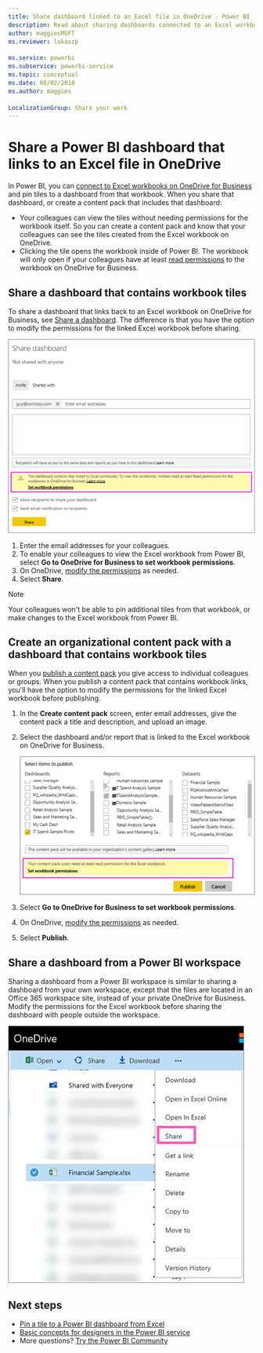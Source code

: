 ```yaml
---
title: Share dashboard linked to an Excel file in OneDrive - Power BI
description: Read about sharing dashboards connected to an Excel workbook on OneDrive for Business, with tiles pinned from that workbook.
author: maggiesMSFT
ms.reviewer: lukaszp

ms.service: powerbi
ms.subservice: powerbi-service
ms.topic: conceptual
ms.date: 08/02/2018
ms.author: maggies

LocalizationGroup: Share your work
---
```

# Share a Power BI dashboard that links to an Excel file in OneDrive
In Power BI, you can [connect to Excel workbooks on OneDrive for Business](../connect-data/service-excel-workbook-files.md) and pin tiles to a dashboard from that workbook. When you share that dashboard, or create a content pack that includes that dashboard:

* Your colleagues can view the tiles without needing permissions for the workbook itself. So you can create a content pack and know that your colleagues can see the tiles created from the Excel workbook on OneDrive.
* Clicking the tile opens the workbook inside of Power BI. The workbook will only open if your colleagues have at least [read permissions](https://support.office.com/article/Share-documents-or-folders-in-Office-365-1fe37332-0f9a-4719-970e-d2578da4941c) to the workbook on OneDrive for Business.

## Share a dashboard that contains workbook tiles
To share a dashboard that links back to an Excel workbook on OneDrive for Business, see [Share a dashboard](service-share-dashboards.md). The difference is that you have the option to modify the permissions for the linked Excel workbook before sharing.

  ![Share dashboard dialog box](media/service-share-dashboard-that-links-to-excel-onedrive/pbi_share_workbk.png)

1. Enter the email addresses for your colleagues.
2. To enable your colleagues to view the Excel workbook from Power BI, select **Go to OneDrive for Business to set workbook permissions**.
3. On OneDrive, [modify the permissions](https://support.office.com/article/Share-files-and-folders-and-change-permissions-9fcc2f7d-de0c-4cec-93b0-a82024800c07) as needed.
4. Select **Share**.

>[!NOTE]
>Your colleagues won't be able to pin additional tiles from that workbook, or make changes to the Excel workbook from Power BI.
> 
> 

## Create an organizational content pack with a dashboard that contains workbook tiles
When you [publish a content pack](service-organizational-content-pack-create-and-publish.md) you give access to individual colleagues or groups. When you publish a content pack that contains workbook links, you'll have the option to modify the permissions for the linked Excel workbook before publishing.

1. In the **Create content pack** screen, enter email addresses, give the content pack a title and description, and upload an image.
2. Select the dashboard and/or report that is linked to the Excel workbook on OneDrive for Business.
   
    ![Excel workbook in a content pack](media/service-share-dashboard-that-links-to-excel-onedrive/pbi_contpack_workbk.png)
3. Select **Go to OneDrive for Business to set workbook permissions**.
4. On OneDrive, [modify the permissions](https://support.office.com/article/Share-files-and-folders-and-change-permissions-9fcc2f7d-de0c-4cec-93b0-a82024800c07) as needed.
5. Select **Publish**.

## Share a dashboard from a Power BI workspace
Sharing a dashboard from a Power BI workspace is similar to sharing a dashboard from your own workspace, except that the files are located in an Office 365 workspace site, instead of your private OneDrive for Business. Modify the permissions for the Excel workbook before sharing the dashboard with people outside the workspace.

![Share from OneDrive](media/service-share-dashboard-that-links-to-excel-onedrive/pbi_onedriveshare.png)

## Next steps
* [Pin a tile to a Power BI dashboard from Excel](../create-reports/service-dashboard-pin-tile-from-excel.md)
* [Basic concepts for designers in the Power BI service](../fundamentals/service-basic-concepts.md)
* More questions? [Try the Power BI Community](https://community.powerbi.com/)
